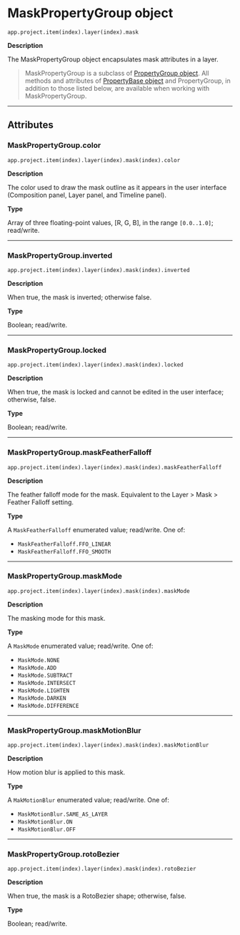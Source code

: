 <a id="maskpropertygroup"></a>

# MaskPropertyGroup object

`app.project.item(index).layer(index).mask`

**Description**

The MaskPropertyGroup object encapsulates mask attributes in a layer.

> MaskPropertyGroup is a subclass of [PropertyGroup object](propertygroup.md#propertygroup). All methods and attributes of [PropertyBase object](propertybase.md#propertybase) and PropertyGroup, in addition to those listed below, are available when working with MaskPropertyGroup.

---

## Attributes

<a id="maskpropertygroup-color"></a>

### MaskPropertyGroup.color

`app.project.item(index).layer(index).mask(index).color`

**Description**

The color used to draw the mask outline as it appears in the user interface (Composition panel, Layer panel, and Timeline panel).

**Type**

Array of three floating-point values, [R, G, B], in the range `[0.0..1.0]`; read/write.

---

<a id="maskpropertygroup-inverted"></a>

### MaskPropertyGroup.inverted

`app.project.item(index).layer(index).mask(index).inverted`

**Description**

When true, the mask is inverted; otherwise false.

**Type**

Boolean; read/write.

---

<a id="maskpropertygroup-locked"></a>

### MaskPropertyGroup.locked

`app.project.item(index).layer(index).mask(index).locked`

**Description**

When true, the mask is locked and cannot be edited in the user interface; otherwise, false.

**Type**

Boolean; read/write.

---

<a id="maskpropertygroup-maskfeatherfalloff"></a>

### MaskPropertyGroup.maskFeatherFalloff

`app.project.item(index).layer(index).mask(index).maskFeatherFalloff`

**Description**

The feather falloff mode for the mask. Equivalent to the Layer > Mask > Feather Falloff setting.

**Type**

A `MaskFeatherFalloff` enumerated value; read/write. One of:

- `MaskFeatherFalloff.FFO_LINEAR`
- `MaskFeatherFalloff.FFO_SMOOTH`

---

<a id="maskpropertygroup-maskmode"></a>

### MaskPropertyGroup.maskMode

`app.project.item(index).layer(index).mask(index).maskMode`

**Description**

The masking mode for this mask.

**Type**

A `MaskMode` enumerated value; read/write. One of:

- `MaskMode.NONE`
- `MaskMode.ADD`
- `MaskMode.SUBTRACT`
- `MaskMode.INTERSECT`
- `MaskMode.LIGHTEN`
- `MaskMode.DARKEN`
- `MaskMode.DIFFERENCE`

---

<a id="maskpropertygroup-maskmotionblur"></a>

### MaskPropertyGroup.maskMotionBlur

`app.project.item(index).layer(index).mask(index).maskMotionBlur`

**Description**

How motion blur is applied to this mask.

**Type**

A `MakMotionBlur` enumerated value; read/write. One of:

- `MaskMotionBlur.SAME_AS_LAYER`
- `MaskMotionBlur.ON`
- `MaskMotionBlur.OFF`

---

<a id="maskpropertygroup-rotobezier"></a>

### MaskPropertyGroup.rotoBezier

`app.project.item(index).layer(index).mask(index).rotoBezier`

**Description**

When true, the mask is a RotoBezier shape; otherwise, false.

**Type**

Boolean; read/write.
